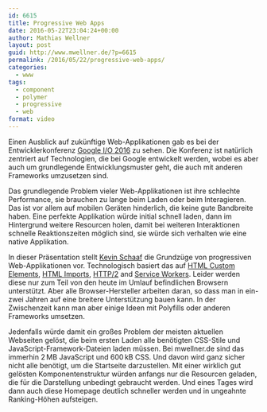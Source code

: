 ```yaml
---
id: 6615
title: Progressive Web Apps
date: 2016-05-22T23:04:24+00:00
author: Mathias Wellner
layout: post
guid: http://www.mwellner.de/?p=6615
permalink: /2016/05/22/progressive-web-apps/
categories:
  - www
tags:
  - component
  - polymer
  - progressive
  - web
format: video
---
```

Einen Ausblick auf zukünftige Web-Applikationen gab es bei der Entwicklerkonferenz <a href="https://events.google.com/io2016/" title="Google I/O 2016" target="_blank">Google I/O 2016</a> zu sehen. Die Konferenz ist natürlich zentriert auf Technologien, die bei Google entwickelt werden, wobei es aber auch um grundlegende Entwicklungsmuster geht, die auch mit anderen Frameworks umzusetzen sind. 

Das grundlegende Problem vieler Web-Applikationen ist ihre schlechte Performance, sie brauchen zu lange beim Laden oder beim Interagieren. Das ist vor allem auf mobilen Geräten hinderlich, die keine gute Bandbreite haben. Eine perfekte Applikation würde initial schnell laden, dann im Hintergrund weitere Resourcen holen, damit bei weiteren Interaktionen schnelle Reaktionszeiten möglich sind, sie würde sich verhalten wie eine native Applikation. 



In dieser Präsentation stellt <a href="https://twitter.com/kevinpschaaf" title="Kevin Schaaf (@kevinpschaaf) on twitter" target="_blank">Kevin Schaaf</a> die Grundzüge von progressiven Web-Applikationen vor. Technologisch basiert das auf <a href="https://developer.mozilla.org/en-US/docs/Web/Web_Components/Custom_Elements" title="Custom Elements" target="_blank">HTML Custom Elements</a>, <a href="https://developer.mozilla.org/en-US/docs/Web/Web_Components/HTML_Imports" title="HTML Imports" target="_blank">HTML Imports</a>, <a href="https://en.wikipedia.org/wiki/HTTP/2" title="HTTP/2" target="_blank">HTTP/2</a> and <a href="https://developer.mozilla.org/de/docs/Web/API/Service_Worker_API" title="Service Worker API" target="_blank">Service Workers</a>. Leider werden diese nur zum Teil von den heute im Umlauf befindlichen Browsern unterstützt. Aber alle Browser-Hersteller arbeiten daran, so dass man in ein-zwei Jahren auf eine breitere Unterstützung bauen kann. In der Zwischenzeit kann man aber einige Ideen mit Polyfills oder anderen Frameworks umsetzen. 

Jedenfalls würde damit ein großes Problem der meisten aktuellen Webseiten gelöst, die beim ersten Laden alle benötigten CSS-Stile und JavaScript-Framework-Dateien laden müssen. Bei mwellner.de sind das immerhin 2&thinsp;MB JavaScript und 600&thinsp;kB CSS. Und davon wird ganz sicher nicht alle benötigt, um die Startseite darzustellen. Mit einer wirklich gut gelösten Komponentenstruktur würden anfangs nur die Resourcen geladen, die für die Darstellung unbedingt gebraucht werden. Und eines Tages wird dann auch diese Homepage deutlich schneller werden und in ungeahnte Ranking-Höhen aufsteigen.